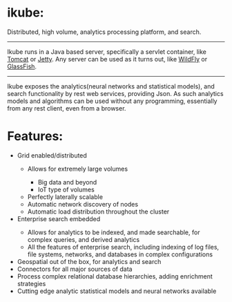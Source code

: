ikube:
=====

Distributed, high volume, analytics processing platform, and search.

***

Ikube runs in a Java based server, specifically a servlet container, like [Tomcat](http://tomcat.apache.org/) or 
[Jetty](http://www.eclipse.org/jetty/). Any server can be used as it turns out, like [WildFly](http://wildfly.org/) 
or [GlassFish](https://glassfish.java.net/).

***

Ikube exposes the analytics(neural networks and statistical models), and search functionality by rest web services, providing
Json. As such analytics models and algorithms can be used without any programming, essentially from any rest client, even from a 
browser.

Features:
====
<ul>
    <li>Grid enabled/distributed</li>
    <ul>
        <li>Allows for extremely large volumes</li>
        <ul>
            <li>Big data and beyond</li>
            <li>IoT type of volumes</li>
        </ul>
        <li>Perfectly laterally scalable</li>
        <li>Automatic network discovery of nodes</li>
        <li>Automatic load distribution throughout the cluster</li>
    </ul>
    <li>Enterprise search embedded</li>
    <ul>
        <li>Allows for analytics to be indexed, and made searchable, for complex queries, and derived analytics</li>
        <li>All the features of enterprise search, including indexing of log files, file systems, networks, 
                 and databases in complex configurations</li>
    </ul>
    <li>Geospatial out of the box, for analytics and search</li>
    <li>Connectors for all major sources of data</li>
    <li>Process complex relational database hierarchies, adding enrichment strategies</li>
    <li>Cutting edge analytic statistical models and neural networks available</li>
</ul>
